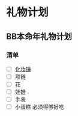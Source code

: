 # 礼物计划


## BB本命年礼物计划

### 清单
- [ ] [化妆镜](https://item.m.jd.com/product/10033957237503.html?&utm_source=iosapp&utm_medium=appshare&utm_campaign=t_335139774&utm_term=CopyURL&ad_od=share&utm_user=plusmember&gx=RnE2wmVZYDKPzdRP--tzCHQ2JmYtbxms7FS-)
- [ ] 项链
- [ ] 花 
- [ ] 娃娃
- [ ] 手表
- [ ] 小蛋糕 必须得够好吃
